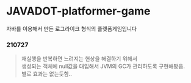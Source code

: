 # JAVADOT-platformer-game
자바를 이용해서 만든 로그라이크 형식의 플랫폼게임입니다

### 210727 
>재실행을 반복하면 느려지는 현상을 해결하기 위해서  
>생성되는 객체에 null값을 대입해서 JVM의 GC가 관리하도록 구현해봤음.  
>별로 효과는 없는듯함..  
